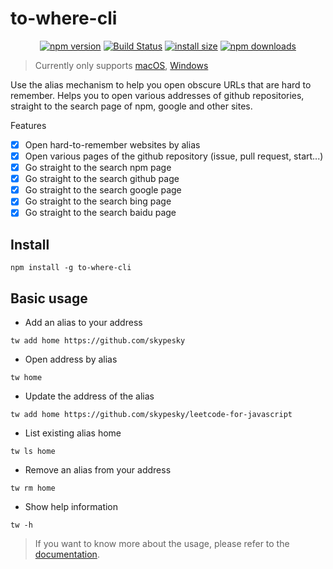 # to-where-cli

<div align="center">

[![npm version](https://img.shields.io/npm/v/to-where-cli.svg?style=flat-square)](https://www.npmjs.org/package/to-where-cli)
[![Build Status](https://github.com/skypesky/to-where-cli/workflows/integration/badge.svg?branch=release)](https://github.com/skypesky/to-where-cli/actions)
[![install size](https://img.shields.io/badge/dynamic/json?url=https://packagephobia.com/v2/api.json?p=to-where-cli&query=$.install.pretty&label=install%20size&style=flat-square)](https://packagephobia.now.sh/result?p=to-where-cli)
[![npm downloads](https://img.shields.io/npm/dm/to-where-cli.svg?style=flat-square)](https://npm-stat.com/charts.html?package=to-where-cli)

</div>

> Currently only supports [macOS](https://en.wikipedia.org/wiki/MacOS), [Windows](https://en.wikipedia.org/wiki/Windows)

Use the alias mechanism to help you open obscure URLs that are hard to remember. Helps you to open various addresses of github repositories, straight to the search page of npm, google and other sites.

Features

- [x] Open hard-to-remember websites by alias
- [x] Open various pages of the github repository (issue, pull request, start...)
- [x] Go straight to the search npm page
- [x] Go straight to the search github page
- [x] Go straight to the search google page
- [x] Go straight to the search bing page
- [x] Go straight to the search baidu page

## Install

```shell
npm install -g to-where-cli
```

## Basic usage


- Add an alias to your address

```shell
tw add home https://github.com/skypesky
```

- Open address by alias

```shell
tw home
```

- Update the address of the alias

```shell
tw add home https://github.com/skypesky/leetcode-for-javascript
```

- List existing alias home

```shell
tw ls home
```

- Remove an alias from your address

```shell
tw rm home
```

- Show help information

```shell
tw -h
```

> If you want to know more about the usage, please refer to the [documentation](https://skypesky.gitbook.io/to-where-cli/).

